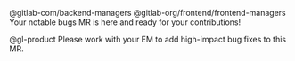 @gitlab-com/backend-managers @gitlab-org/frontend/frontend-managers Your notable bugs MR is here and ready for your contributions!

@gl-product Please work with your EM to add high-impact bug fixes to this MR.
